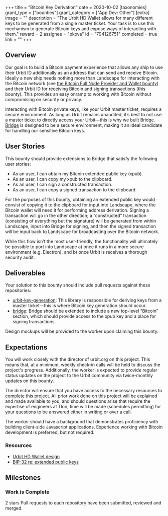+++
title = "Bitcoin Key Derivation"
date = 2020-10-02
[taxonomies]
grant_type = ["bounties"]
grant_category = ["App Dev: Other"]
[extra]
image = ""
description = "The Urbit HD Wallet allows for many different keys to be generated from a single master ticket. Your task is to use this mechanism to generate Bitcoin keys and expose ways of interacting with them."
reward = 2
assignee = "pkova"
id = "794126751"
completed = true
link = ""
+++

## Overview
Our goal is to build a Bitcoin payment experience that allows any ship to use their Urbit ID additionally as an address that can send and receive Bitcoin. Ideally a new ship needs nothing more than Landscape for interacting with the Bitcoin network (see [the Bitcoin Full Node Provider and Wallet bounty](https://grants.urbit.org/bounties/2056919898-bitcoin-full-node-provider-and-wallet)) and their Urbit ID for receiving Bitcoin and signing transactions (this bounty). This provides an easy onramp to working with Bitcoin without compromising on security or privacy. 

Interacting with Bitcoin private keys, like your Urbit master ticket, requires a secure environment. As long as Urbit remains unaudited, it’s best to not use a master ticket to directly access your Urbit—this is why we built Bridge. [Bridge](https://bridge.urbit.org) is designed to be a secure environment, making it an ideal candidate for handling our sensitive Bitcoin keys.

## User Stories
This bounty should provide extensions to Bridge that satisfy the following user stories:

* As an user, I can obtain my Bitcoin extended public key (xpub).
* As an user, I can copy my xpub to the clipboard.
* As an user, I can sign a constructed transaction.
* As an user, I can copy a signed transaction to the clipboard.

For the purposes of this bounty, obtaining an extended public key would consist of copying it to the clipboard for input into Landscape, where the Bitcoin wallet will need it for performing address derivation. Signing a transaction will go in the other direction; a “constructed” transaction (consisting of everything but the signature) will be generated from within Landscape, input into Bridge for signing, and then the signed transaction will be input back to Landscape for broadcasting over the Bitcoin network. 

While this flow isn’t the most user-friendly, the functionality will ultimately be possible to port into Landscape a) once it runs in a more secure environment (e.g. Electron), and b) once Urbit is receives a thorough security audit.

## Deliverables
Your solution to this bounty should include pull requests against these repositories:

* [urbit-key-generation](https://github.com/urbit/urbit-key-generation): This library is responsible for deriving keys from a master ticket—this is where Bitcoin key generation should occur.
* [bridge](https://github.com/urbit/bridge/): Bridge should be extended to include a new top-level “Bitcoin” section, which should provide access to the xpub key and a place for signing transactions.

Design mockups will be provided to the worker upon claiming this bounty.

## Expectations
You will work closely with the director of urbit.org on this project. This means that, at a minimum, weekly check-in calls will be held to discuss the project's progress. Additionally, the worker is expected to provide regular status updates on the project to the Urbit community via twice-monthly updates on this bounty.

The director will ensure that you have access to the necessary resources to complete this project. All prior work done on this project will be explained and made available to you, and should questions arise that require the expertise of engineers at Tlon, time will be made (schedules permitting) for your questions to be answered either in writing or over a call.

The worker should have a background that demonstrates proficiency with building client-side Javascript applications. Experience working with Bitcoin development is preferred, but not required.

### Resources

* [Urbit HD Wallet design](https://github.com/urbit/fora-posts/blob/master/proposals/posts/~2018.11.8..19.31.59..ba77~.md)
* [BIP-32 re: extended public keys](https://github.com/bitcoin/bips/blob/master/bip-0032.mediawiki#Extended_keys)

## Milestones


### Work is Complete
2 stars
Pull requests to each repository have been submitted, reviewed and merged.

    